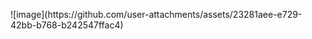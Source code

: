 <p style="align-items: center">![image](https://github.com/user-attachments/assets/23281aee-e729-42bb-b768-b242547ffac4)
</p>
